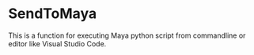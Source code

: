 # SendToMaya
This is a function for executing Maya python script from commandline or editor like Visual Studio Code.

